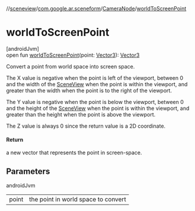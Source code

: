 //[sceneview](../../../index.md)/[com.google.ar.sceneform](../index.md)/[CameraNode](index.md)/[worldToScreenPoint](world-to-screen-point.md)

# worldToScreenPoint

[androidJvm]\
open fun [worldToScreenPoint](world-to-screen-point.md)(point: [Vector3](../../com.google.ar.sceneform.math/-vector3/index.md)): [Vector3](../../com.google.ar.sceneform.math/-vector3/index.md)

Convert a point from world space into screen space. 

The X value is negative when the point is left of the viewport, between 0 and the width of the [SceneView](../../io.github.sceneview/-scene-view/index.md) when the point is within the viewport, and greater than the width when the point is to the right of the viewport. 

The Y value is negative when the point is below the viewport, between 0 and the height of the [SceneView](../../io.github.sceneview/-scene-view/index.md) when the point is within the viewport, and greater than the height when the point is above the viewport. 

The Z value is always 0 since the return value is a 2D coordinate.

#### Return

a new vector that represents the point in screen-space.

## Parameters

androidJvm

| | |
|---|---|
| point | the point in world space to convert |
